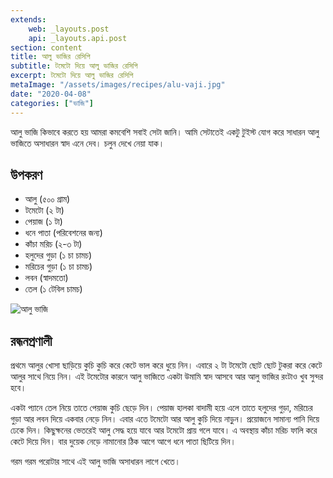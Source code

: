 ```yaml
---
extends:
    web: _layouts.post
    api: _layouts.api.post
section: content
title: আলু ভাজির রেসিপি
subtitle: টমেটো দিয়ে আলু ভাজির রেসিপি
excerpt: টমেটো দিয়ে আলু ভাজির রেসিপি
metaImage: "/assets/images/recipes/alu-vaji.jpg"
date: "2020-04-08"
categories: ["ভাজি"]
---
```


আলু ভাজি কিভাবে করতে হয় আমরা কমবেশি সবাই সেটা জানি। আমি সেটাতেই একটু টুইস্ট যোগ করে সাধারন আলু
ভাজিতে অসাধারন স্বাদ এনে দেব। চলুন দেখে নেয়া যাক।

## উপকরণ

- আলু (৫০০ গ্রাম)
- টমেটো (২ টা)
- পেয়াজ (১ টা)
- ধনে পাতা (পরিবেশনের জন্য)
- কাঁচা মরিচ (২-৩ টা)
- হলুদের গুড়া (১ চা চামচ)
- মরিচের গুড়া (১ চা চামচ)
- লবন (স্বাদমতো)
- তেল (১ টেবিল চামচ)

![আলু ভাজি](/assets/images/recipes/alu-vaji.jpg)

## রন্ধনপ্রণালী

প্রথমে আলুর খোসা ছাড়িয়ে কুচি কুচি করে কেটে ভাল করে ধুয়ে নিন। এবারে ২ টা টমেটো ছোট ছোট টুকরা করে কেটে
আলুর সাথে নিয়ে নিন। এই টমেটোর কারনে আলু ভাজিতে একটা উমামি স্বাদ আসবে আর আলু ভাজির রংটাও খুব
সুন্দর হবে।

একটা প্যানে তেল নিয়ে তাতে পেয়াজ কুচি ছেড়ে দিন। পেয়াজ হালকা বাদামী হয়ে এলে তাতে হলুদের গুড়া, মরিচের গুড়া
আর লবন দিয়ে একবার নেড়ে নিন। এবার এতে টমেটো আর আলু কুচি দিয়ে নাড়ুন। প্রয়োজনে সামান্য পানি দিয়ে ঢেকে
দিন। কিছুক্ষনের ভেতরেই আলু সেদ্ধ হয়ে যাবে আর টমেটো প্রায় গলে যাবে। এ অবস্থায় কাঁচা মরিচ ফালি করে কেটে
দিয়ে দিন। বার দুয়েক নেড়ে নামানোর ঠিক আগে আগে ধনে পাতা ছিটিয়ে দিন।

গরম গরম পরোটার সাথে এই আলু ভাজি অসাধারন লাগে খেতে।
